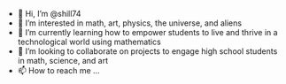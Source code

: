 - 👋 Hi, I’m @shill74
- 👀 I’m interested in math, art, physics, the universe, and aliens
- 🌱 I’m currently learning how to empower students to live and thrive in a technological world using mathematics
- 💞️ I’m looking to collaborate on projects to engage high school students in math, science, and art
- 📫 How to reach me ...

<!---
shill74/shill74 is a ✨ special ✨ repository because its `README.md` (this file) appears on your GitHub profile.
You can click the Preview link to take a look at your changes.
--->
